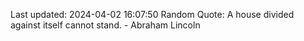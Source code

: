Last updated: 2024-04-02 16:07:50
Random Quote: A house divided against itself cannot stand. - Abraham Lincoln